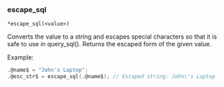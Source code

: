 ### escape_sql
```
*escape_sql(<value>)
```

Converts the value to a string and escapes special characters so that it is safe to
use in query_sql(). Returns the escaped form of the given value.

Example:
```c
.@name$ = "John's Laptop";
.@esc_str$ = escape_sql(.@name$); // Escaped string: John\'s Laptop
```
